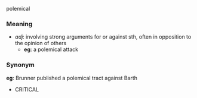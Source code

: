 polemical
### Meaning
+ _adj_: involving strong arguments for or against sth, often in opposition to the opinion of others
    + __eg__: a polemical attack

### Synonym

__eg__: Brunner published a polemical tract against Barth

+ CRITICAL



